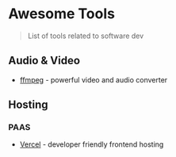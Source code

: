 # Awesome Tools

> List of tools related to software dev

## Audio & Video

- [ffmpeg](https://www.ffmpeg.org/) - powerful video and audio converter

## Hosting 

### PAAS

- [Vercel](https://vercel.com/) - developer friendly frontend hosting
